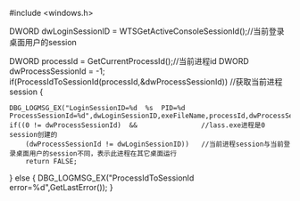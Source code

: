 
#include <windows.h>

DWORD dwLoginSessionID = WTSGetActiveConsoleSessionId();//当前登录桌面用户的session

DWORD processId = GetCurrentProcessId();//当前进程id
DWORD dwProcessSessionId = -1;
if(ProcessIdToSessionId(processId,&dwProcessSessionId)) //获取当前进程session
{

    DBG_LOGMSG_EX("LoginSessionID=%d  %s  PID=%d  ProcessSessionId=%d",dwLoginSessionID,exeFileName,processId,dwProcessSessionId);
    if((0 != dwProcessSessionId)  &&                //lass.exe进程是0 session创建的
        (dwProcessSessionId != dwLoginSessionID))   //当前进程session与当前登录桌面用户的session不同，表示此进程在其它桌面运行
        return FALSE;
}
else
{
    DBG_LOGMSG_EX("ProcessIdToSessionId error=%d",GetLastError());
}